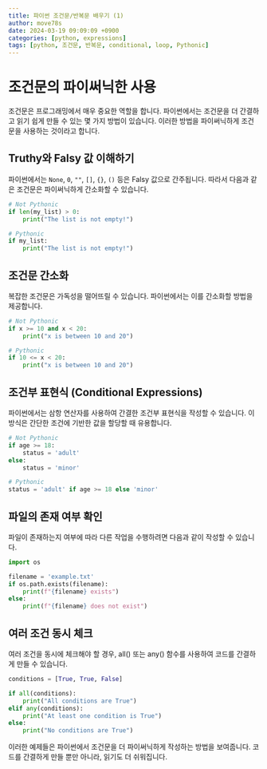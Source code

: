 ```yaml
---
title: 파이썬 조건문/반복문 배우기 (1)
author: move78s
date: 2024-03-19 09:09:09 +0900
categories: [python, expressions]
tags: [python, 조건문, 반복문, conditional, loop, Pythonic]
---
```


# 조건문의 파이써닉한 사용

조건문은 프로그래밍에서 매우 중요한 역할을 합니다. 파이썬에서는 조건문을 더 간결하고 읽기 쉽게 만들 수 있는 몇 가지 방법이 있습니다. 이러한 방법을 파이써닉하게 조건문을 사용하는 것이라고 합니다.

## Truthy와 Falsy 값 이해하기

파이썬에서는 `None`, `0`, `""`, `[]`, `{}`, `()` 등은 Falsy 값으로 간주됩니다. 따라서 다음과 같은 조건문은 파이써닉하게 간소화할 수 있습니다.

```python
# Not Pythonic
if len(my_list) > 0:
    print("The list is not empty!")

# Pythonic
if my_list:
    print("The list is not empty!")
```

## 조건문 간소화

복잡한 조건문은 가독성을 떨어뜨릴 수 있습니다. 파이썬에서는 이를 간소화할 방법을 제공합니다.

```python
# Not Pythonic
if x >= 10 and x < 20:
    print("x is between 10 and 20")

# Pythonic
if 10 <= x < 20:
    print("x is between 10 and 20")
```

## 조건부 표현식 (Conditional Expressions)

파이썬에서는 삼항 연산자를 사용하여 간결한 조건부 표현식을 작성할 수 있습니다. 이 방식은 간단한 조건에 기반한 값을 할당할 때 유용합니다.

```python
# Not Pythonic
if age >= 18:
    status = 'adult'
else:
    status = 'minor'

# Pythonic
status = 'adult' if age >= 18 else 'minor'
```

## 파일의 존재 여부 확인

파일이 존재하는지 여부에 따라 다른 작업을 수행하려면 다음과 같이 작성할 수 있습니다.

```python
import os

filename = 'example.txt'
if os.path.exists(filename):
    print(f"{filename} exists")
else:
    print(f"{filename} does not exist")

```

## 여러 조건 동시 체크

여러 조건을 동시에 체크해야 할 경우, all() 또는 any() 함수를 사용하여 코드를 간결하게 만들 수 있습니다.

```python
conditions = [True, True, False]

if all(conditions):
    print("All conditions are True")
elif any(conditions):
    print("At least one condition is True")
else:
    print("No conditions are True")
```

이러한 예제들은 파이썬에서 조건문을 더 파이써닉하게 작성하는 방법을 보여줍니다. 코드를 간결하게 만들 뿐만 아니라, 읽기도 더 쉬워집니다.
